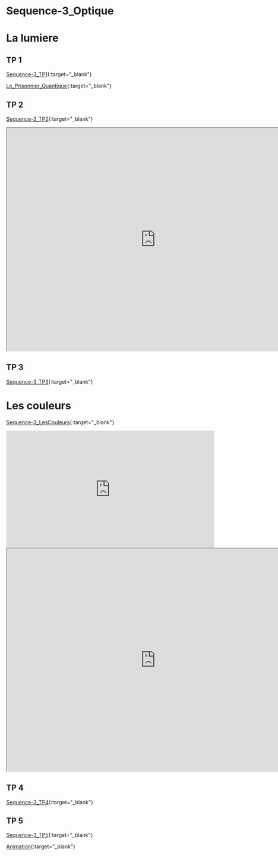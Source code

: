 # Sequence-3_Optique

# La lumiere

## TP 1

[Sequence-3_TP1](./2_Physique-Chimie_Seq3_TP1.pdf){:target="_blank"}

[Le_Prisonnier_Quantique](https://prisonnier-quantique.fr/jeu/index.html?savepoint=laser_etincel&var_GAME_MODE=puzzle&var_WITH_INDICES=YES){:target="_blank"}

## TP 2

[Sequence-3_TP2](./2_Physique-Chimie_Seq3_TP2.pdf){:target="_blank"}

<iframe src="https://phet.colorado.edu/sims/html/bending-light/latest/bending-light_fr.html"
        width="800"
        height="600"
        allowfullscreen>
</iframe>

## TP 3

[Sequence-3_TP3](./2_Seq3_Physique-Chimie_TP3.pdf){:target="_blank"}

# Les couleurs

[Sequence-3_LesCouleurs](./2_Physique-Chimie_Seq3_LesCouleurs.pdf){:target="_blank"}

<iframe width="560" height="315" src="https://www.youtube.com/embed/o9BqrSAHbTc?si=sXaJda7CtSsmGCAM" title="YouTube video player" frameborder="0" allow="accelerometer; autoplay; clipboard-write; encrypted-media; gyroscope; picture-in-picture; web-share" allowfullscreen></iframe>

<iframe src="https://phet.colorado.edu/sims/html/bending-light/latest/bending-light_fr.html"
        width="800"
        height="600"
        allowfullscreen>
</iframe>

## TP 4

[Sequence-3_TP4](./2_Seq3_TP4.pdf){:target="_blank"}



## TP 5

[Sequence-3_TP5](./2_Seq3_TP5.pdf){:target="_blank"}

[Animation](https://web-labosims.org/animations/couleur_objet2/couleur_objet.html){:target="_blank"}
